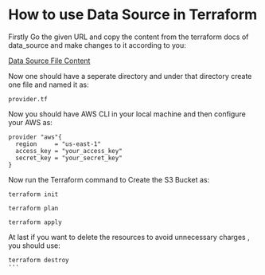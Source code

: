 # How to use Data Source in Terraform

Firstly Go the given URL and copy the content from the terraform docs of data_source and make changes to it according to you:

[Data Source File Content ](https://www.terraform.io/language/data-sources)

Now one should have a seperate directory and under that directory create one file and named it as:

```
provider.tf
```

Now you should have AWS CLI in your local machine and then configure your AWS as:

```
provider "aws"{
  region     = "us-east-1"
  access_key = "your_access_key"
  secret_key = "your_secret_key"
}

```

Now run the Terraform command to Create the S3 Bucket as:


```
terraform init
```

```
terraform plan
```

```
terraform apply
```

At last if you want to delete the resources to avoid unnecessary charges , you should use:

```
terraform destroy
'''